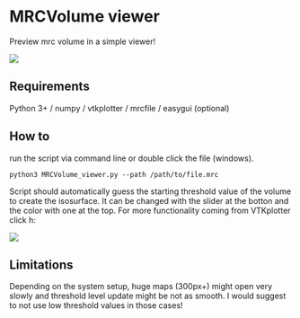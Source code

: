 # MRCVolume viewer
Preview mrc volume in a simple viewer!

![](https://github.com/dzyla/MRCVolume_viewer/blob/master/7OwD44WAc61.gif)

## Requirements
Python 3+ / numpy / vtkplotter / mrcfile / easygui (optional)

## How to
run the script via command line or double click the file (windows). 

    python3 MRCVolume_viewer.py --path /path/to/file.mrc

Script should automatically guess the starting threshold value of the volume to create the isosurface. It can be changed with the slider at the botton and the color with one at the top. For more functionality coming from VTKplotter click h:

![](https://github.com/dzyla/MRCVolume_viewer/blob/master/Capture.JPG)

## Limitations
Depending on the system setup, huge maps (300px+) might open very slowly and threshold level update might be not as smooth. I would suggest to not use low threshold values in those cases!
